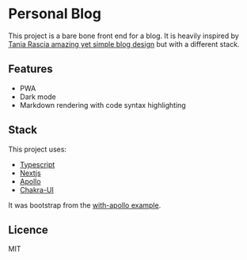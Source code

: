 # Personal Blog

This project is a bare bone front end for a blog.
It is heavily inspired by [Tania Rascia amazing yet simple blog design](https://www.taniarascia.com/) but with a different stack.

## Features

-   PWA
-   Dark mode
-   Markdown rendering with code syntax highlighting

## Stack

This project uses:

-   [Typescript](https://www.typescriptlang.org/)
-   [Nextjs](https://nextjs.org/)
-   [Apollo](https://www.apollographql.com/docs/)
-   [Chakra-UI](https://chakra-ui.com/)

It was bootstrap from the [with-apollo example](https://github.com/zeit/next.js/tree/canary/examples/with-apollo).

## Licence

MIT
